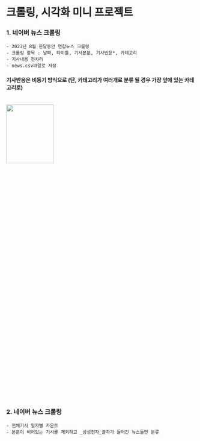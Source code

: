 # 크롤링, 시각화 미니 프로젝트

### 1. 네이버 뉴스 크롤링
    - 2023년 8월 한달동안 연합뉴스 크롤링 
    - 크롤링 항목 : 날짜, 타이틀, 기사본문, 기사반응*, 카테고리
    - 기사내용 전차리
    - news.csv파일로 저장

     
####  기사반응은 비동기 방식으로 (단, 카테고리가 여러개로 분류 될 경우 가장 앞에 있는 카테고리로)
<br/>
<img src="https://github.com/yumioh/data_analysis/assets/38059057/8547f4ff-fd7f-478c-8ad4-dc66fc0c8475" width="50%" height="20%" />


### 2. 네이버 뉴스 크롤링
    - 전체기사 일자별 카운트
    - 본문이 비어있는 기사를 제외하고 _삼성전자_글자가 들어간 뉴스들만 분류
    


